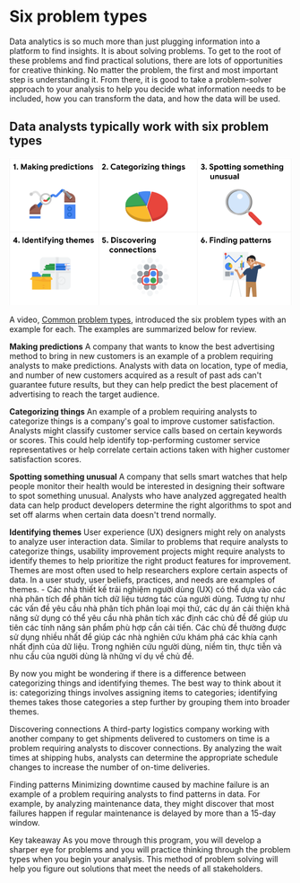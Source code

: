 # Six problem types

Data analytics is so much more than just plugging information into a platform to find insights. It is about solving problems. To get to the root of these problems and find practical solutions, there are lots of opportunities for creative thinking. No matter the problem, the first and most important step is understanding it. From there, it is good to take a problem-solver approach to your analysis to help you decide what information needs to be included, how you can transform the data, and how the data will be used.

## Data analysts typically work with six problem types

![x](./c2_w1_p3_6_common-problem-types.png)

A  video, [Common problem types](./1_VIDEO_Common-problem-types.md), introduced the six problem types with an example for each. The examples are summarized below for review.

**Making predictions**
A company that wants to know the best advertising method to bring in new customers is an example of a problem requiring analysts to make predictions. Analysts with data on location, type of media, and number of new customers acquired as a result of past ads can't guarantee future results, but they can help predict the best placement of advertising to reach the target audience.

**Categorizing things**
An example of a problem requiring analysts to categorize things is a company's goal to improve customer satisfaction. Analysts might classify customer service calls based on certain keywords or scores. This could help identify top-performing customer service representatives or help correlate certain actions taken with higher customer satisfaction scores.

**Spotting something unusual**
A company that sells smart watches that help people monitor their health would be interested in designing their software to spot something unusual. Analysts who have analyzed aggregated health data can help product developers determine the right algorithms to spot and set off alarms when certain data doesn't trend normally.

**Identifying themes**
User experience (UX) designers might rely on analysts to analyze user interaction data. Similar to problems that require analysts to categorize things, usability improvement projects might require analysts to identify themes to help prioritize the right product features for improvement. Themes are most often used to help researchers explore certain aspects of data. In a user study, user beliefs, practices, and needs are examples of themes. - Các nhà thiết kế trải nghiệm người dùng (UX) có thể dựa vào các nhà phân tích để phân tích dữ liệu tương tác của người dùng. Tương tự như các vấn đề yêu cầu nhà phân tích phân loại mọi thứ, các dự án cải thiện khả năng sử dụng có thể yêu cầu nhà phân tích xác định các chủ đề để giúp ưu tiên các tính năng sản phẩm phù hợp cần cải tiến. Các chủ đề thường được sử dụng nhiều nhất để giúp các nhà nghiên cứu khám phá các khía cạnh nhất định của dữ liệu. Trong nghiên cứu người dùng, niềm tin, thực tiễn và nhu cầu của người dùng là những ví dụ về chủ đề.

By now you might be wondering if there is a difference between categorizing things and identifying themes. The best way to think about it is: categorizing things involves assigning items to categories; identifying themes takes those categories a step further by grouping them into broader themes.

Discovering connections
A third-party logistics company working with another company to get shipments delivered to customers on time is a problem requiring analysts to discover connections. By analyzing the wait times at shipping hubs, analysts can determine the appropriate schedule changes to increase the number of on-time deliveries.

Finding patterns
Minimizing downtime caused by machine failure is an example of a problem requiring analysts to find patterns in data. For example, by analyzing maintenance data, they might discover that most failures happen if regular maintenance is delayed by more than a 15-day window.

Key takeaway
As you move through this program, you will develop a sharper eye for problems and you will practice thinking through the problem types when you begin your analysis. This method of problem solving will help you figure out solutions that meet the needs of all stakeholders.
